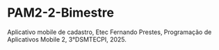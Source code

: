 # PAM2-2-Bimestre
Aplicativo mobile de cadastro, Etec Fernando Prestes, Programação de Aplicativos Mobile 2, 3°DSMTECPI, 2025.
